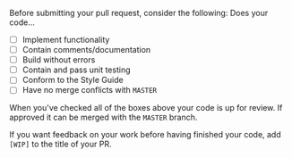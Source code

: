Before submitting your pull request, consider the following: Does your code...

- [ ] Implement functionality
- [ ] Contain comments/documentation
- [ ] Build without errors
- [ ] Contain and pass unit testing
- [ ] Conform to the Style Guide
- [ ] Have no merge conflicts with ```MASTER```

When you've checked all of the boxes above your code is up for review. If approved it can be merged with the ```MASTER``` branch.

If you want feedback on your work before having finished your code, add ```[WIP]``` to the title of your PR.
